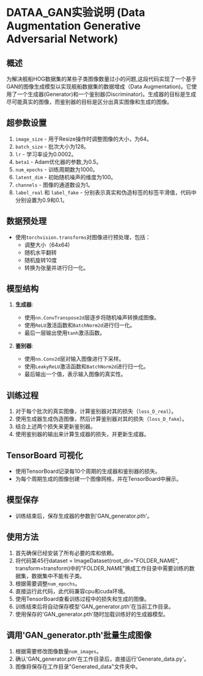 # DATAA_GAN实验说明 (Data Augmentation Generative Adversarial Network)

## 概述
为解决舰船HOG数据集的某些子类图像数量过小的问题,这段代码实现了一个基于GAN的图像生成模型以实现舰船数据集的数据增成（Data Augmentation)。它使用了一个生成器(Generator)和一个鉴别器(Discriminator)。生成器的目标是生成尽可能真实的图像，而鉴别器的目标是区分出真实图像和生成的图像。

## 超参数设置
1. `image_size` - 用于Resize操作时调整图像的大小，为64。
2. `batch_size` - 批次大小为128。
3. `lr` - 学习率设为0.0002。
4. `beta1` - Adam优化器的参数,为0.5。
5. `num_epochs` - 训练周期数为1000。
6. `latent_dim` - 初始随机噪声的维度为100。
7. `channels` - 图像的通道数设为1。
8. `label_real` 和 `label_fake` - 分别表示真实和伪造标签的标签平滑值，代码中分别设置为0.9和0.1。

## 数据预处理
- 使用`torchvision.transforms`对图像进行预处理，包括：
  - 调整大小（64x64)
  - 随机水平翻转
  - 随机旋转10度
  - 转换为张量并进行归一化。

## 模型结构
1. **生成器**:
   - 使用`nn.ConvTranspose2d`层逐步将随机噪声转换成图像。
   - 使用`ReLU`激活函数和`BatchNorm2d`进行归一化。
   - 最后一层输出使用`tanh`激活函数。

2. **鉴别器**:
   - 使用`nn.Conv2d`层对输入图像进行下采样。
   - 使用`LeakyReLU`激活函数和`BatchNorm2d`进行归一化。
   - 最后输出一个值，表示输入图像的真实性。

## 训练过程
1. 对于每个批次的真实图像，计算鉴别器对其的损失（`loss_D_real`）。
2. 使用生成器生成伪造图像，然后计算鉴别器对其的损失（`loss_D_fake`）。
3. 结合上述两个损失来更新鉴别器。
4. 使用鉴别器的输出来计算生成器的损失，并更新生成器。

## TensorBoard 可视化
- 使用TensorBoard记录每10个周期的生成器和鉴别器的损失。
- 为每个周期生成的图像创建一个图像网格，并在TensorBoard中展示。

## 模型保存
- 训练结束后，保存生成器的参数到'GAN_generator.pth'。

## 使用方法
1. 首先确保已经安装了所有必要的库和依赖。
2. 将代码第45行dataset = ImageDataset(root_dir="FOLDER_NAME", transform=transform)中的"FOLDER_NAME"换成工作目录中需要训练的数据集，数据集中不能有子类。
3. 根据需要调整`num_epochs`。
4. 直接运行此代码，此代码兼容cpu和cuda环境。
5. 使用TensorBoard查看训练过程中的损失和生成的图像。
6. 训练结束后将自动保存模型'GAN_generator.pth'在当前工作目录。
7. 使用保存的'GAN_generator.pth'随时加载训练好的生成器模型。

## 调用'GAN_generator.pth'批量生成图像
1. 根据需要修改图像数量`num_images`。
2. 确认'GAN_generator.pth'在工作目录后，直接运行'Generate_data.py'。
3. 图像将保存在工作目录"Generated_data"文件夹中。
